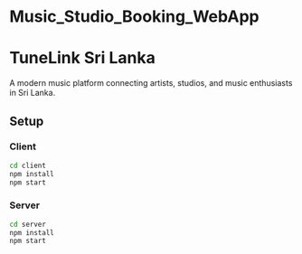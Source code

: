 # Music_Studio_Booking_WebApp
# TuneLink Sri Lanka

A modern music platform connecting artists, studios, and music enthusiasts in Sri Lanka.

## Setup

### Client

```bash
cd client
npm install
npm start
```

### Server

```bash
cd server
npm install
npm start
```
